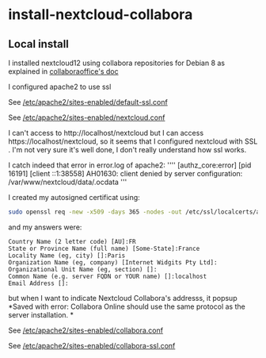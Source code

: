 # install-nextcloud-collabora

## Local install

I installed nextcloud12 using collabora repositories for Debian 8 as explained in [collaboraoffice's doc](https://www.collaboraoffice.com/code/#getting_set_up)

I configured apache2 to use ssl 

See [/etc/apache2/sites-enabled/default-ssl.conf](https://github.com/makayabou/install-nextcloud-collabora/blob/master/default-ssl.conf)

See [/etc/apache2/sites-enabled/nextcloud.conf](https://github.com/makayabou/install-nextcloud-collabora/blob/master/nextcloud.conf)


I can't access to http://localhost/nextcloud    but I can access https://localhost/nextcloud, so it seems that I configured nextcloud with SSL . I'm not very sure it's well done, I don't really understand how ssl works.

I catch indeed that error in error.log of apache2:
''''
[authz_core:error] [pid 16191] [client ::1:38558] AH01630: client denied by server configuration: /var/www/nextcloud/data/.ocdata
'''

I created my autosigned certificat using: 
```bash
sudo openssl req -new -x509 -days 365 -nodes -out /etc/ssl/localcerts/apache.pem -keyout /etc/ssl/localcerts/apache.key
```

and my answers were:
```
Country Name (2 letter code) [AU]:FR
State or Province Name (full name) [Some-State]:France
Locality Name (eg, city) []:Paris
Organization Name (eg, company) [Internet Widgits Pty Ltd]:
Organizational Unit Name (eg, section) []:
Common Name (e.g. server FQDN or YOUR name) []:localhost
Email Address []:
```

but when I want to indicate Nextcloud Collabora's addresss, it popsup  *Saved with error: Collabora Online should use the same protocol as the server installation. *

See [/etc/apache2/sites-enabled/collabora.conf](https://github.com/makayabou/install-nextcloud-collabora/blob/master/collabora.conf)

See [/etc/apache2/sites-enabled/collabora-ssl.conf](https://github.com/makayabou/install-nextcloud-collabora/blob/master/collabora-ssl.conf)
